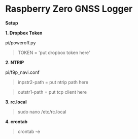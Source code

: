 # Raspberry Zero GNSS Logger

**Setup**

**1. Dropbox Token**

pi/poweroff.py

>TOKEN = 'put dropbox token here'

**2. NTRIP**

pi/f9p_navi.conf

>inpstr2-path = put ntrip path here

>outstr1-path = put tcp client here

**3. rc.local**

>sudo nano /etc/rc.local

**4. crontab**

>crontab -e